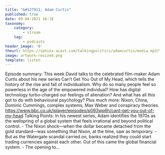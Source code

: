 ```yaml
---
title: "&#127911; Adam Curtis"
published: true
date: 09-04-2021 16:18
taxonomy:
    category:
        - stream
    tag:
        - podcasts
header_image: '0'
theurl: https://sphinx.acast.com/talkingpolitics/adamcurtis/media.mp3?tk=eyJ0ayI6ImRlZmF1bHQiLCJhZHMiOnRydWUsInNwb25zIjp0cnVlLCJpbiI6Imh0dHBzOi8vYXRlYW0tcGVnYXN1cy1hc3NldHMtYnVja2V0LXByb2QuczMuZXUtd2VzdC0xLmFtYXpvbmF3cy5jb20vOWEwM2ZlOWUtMWZmMC00ZGNjLWIzZjYtNTBiZDFmMDE2ZWE0L2F1ZGlvL3B1YmxpY2ludHJvLWttM212MTR1LWZpbmFsX3RwX25ld19tZXNzYWdlX2Zvcl9taXhpbmcubXAzIiwic3RhdHVzIjoicHVibGljIn0=&sig=UrcF1yD9tMjx9Z81pvUHCNCZv_HMYubjE6jNdSyVfhU
image: artwork-resized.png
template: listen
--- 
```

Episode summary: This week David talks to the celebrated film-maker Adam Curtis about his new series Can’t Get You Out of My Head, which tells the history of the rise and fall of individualism. Why do so many people feel so powerless in the age of the empowered individual? How has digital technology turbo-charged our feelings of alienation? And what has all this got to do with behavioural psychology? Plus much more: Nixon, China, Dominic Cummings, complex systems, Max Weber and conspiracy theories. https://www.bbc.co.uk/iplayer/episodes/p093wp6h/cant-get-you-out-of-my-head Talking Points: In his newest series, Adam identifies the 1970s as the wellspring of a global system that feels irrational and beyond political control. - The Nixon shock—when the dollar became detached from the gold standard—was something that Nixon, at the time, saw as temporary. - But as the Watergate scandal carried on, banks realized they could start trading currencies against each other. Out of this came the global financial system. - The opening to…
